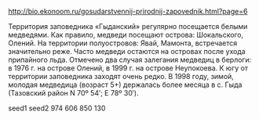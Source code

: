 http://bio.ekonoom.ru/gosudarstvennij-prirodnij-zapovednik.html?page=6

Территория заповедника «Гыданский» регулярно посещается белыми медведями. Как правило, медведи посещают острова: Шокальского, Олений. На территории полуостровов: Явай, Мамонта, встречается значительно реже. Часто медведи остаются на островах после ухода припайного льда. Отмечено два случая залегания медведиц в берлоги: в 1976 г. на острове Олений, в 1999 г. на острове Неупокоева. К югу от территории заповедника заходят очень редко. В 1998 году, зимой, молодая медведица (возраст 5+) держалась более месяца в с. Гыда (Тазовский район N 70º 54ʹ; E 78º 30ʹ). 


seed1 seed2
974   606
850   130
